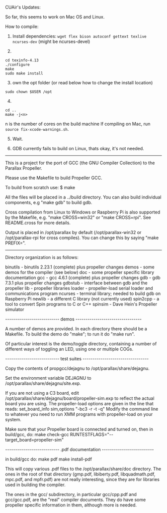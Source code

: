 
CUAir's Updates:

So far, this seems to work on Mac OS and Linux.

How to compile:

1. Install dependencies: ```wget flex bison autoconf gettext texlive ncurses-dev``` (might be ncurses-devel)

2.
 ```
 cd texinfo-4.13
 ./configure
 make
 sudo make install
 ```

3. own the opt folder (or read below how to change the install location)
```
sudo chown $USER /opt
```

4.
```
cd ..
make -j<n>
```
n is the number of cores on the build machine
If compiling on Mac, run ```source fix-xcode-warnings.sh```.

5. Wait.

6. GDB currently fails to build on Linux, thats okay, it's not needed.

------------------------------------------------------------------

This is a project for the port of GCC (the GNU Compiler Collection) to
the Parallax Propeller.

Please use the Makefile to build Propeller GCC.

To build from scratch use:
    $ make

All the files will be placed in a ../build directory. You can also
build individual components, e.g "make gdb" to build gdb.

Cross compilation from Linux to Windows or Raspberry Pi is also
supported by the Makefile, e.g. "make CROSS=win32" or "make
CROSS=rpi". See README.cross for more details.

Output is placed in /opt/parallax by default (/opt/parallax-win32 or
/opt/parallax-rpi for cross compiles). You can change this
by saying "make PREFIX=<output directory>".

------------------------------------------------------------------
Directory organization is as follows:

binutils  - binutils 2.23.1 (complete) plus propeller changes
demos     - some demos for the compiler (see below)
doc       - some propeller specific library documentation
gcc	  - gcc 4.6.1 (complete) plus propeller changes
gdb       - gdb 7.3.1 plus propeller changes
gdbstub   - interface between gdb and the propeller
lib       - propeller libraries
loader    - propeller-load serial loader and communications program
ncurses   - terminal library; needed to build gdb on Raspberry Pi
newlib    - a different C library (not currently used)
spin2cpp  - a tool to convert Spin programs to C or C++
spinsim   - Dave Hein's Propeller simulator

--------------------------- demos ---------------------------------

A number of demos are provided. In each directory there should be a
Makefile. To build the demo do "make"; to run it do "make run".

Of particular interest is the
demo/toggle directory, containing a number of different ways of
toggling an LED, using one or multiple COGs.

--------------------------- test suites ---------------------------------

Copy the contents of propgcc/dejagnu to
/opt/parallax/share/dejagnu.

Set the environment variable DEJAGNU to
/opt/parallax/share/dejagnu/site.exp.

If you are not using a C3 board, edit
/opt/parallax/share/dejagnu/board/propeller-sim.exp to reflect the
actual board you are using. The propeller-load options are given in
the line that reads:
   set_board_info sim,options "-bc3 -r -t -q"
Modify the command line to whatever you need to run XMM programs with
propeller-load on your system.

Make sure that your Propeller board is connected and turned on, then
in build/gcc, do:
   make check-gcc RUNTESTFLAGS="--target_board=propeller-sim"

--------------------------- .pdf documentation --------------------------

in build/gcc do:
  make pdf
  make install-pdf

This will copy various .pdf files to the /opt/parallax/share/doc
directory. The ones in the root of that directory (gmp.pdf, libiberty.pdf,
libquadmath.pdf, mpc.pdf, and mpfr.pdf) are not really interesting,
since they are for libraries used in building the compiler.

The ones in the gcc/ subdirectory, in particular gcc/cpp.pdf and
gcc/gcc.pdf, are the "real" compiler documents. They do have some
propeller specific information in them, although more is needed.

